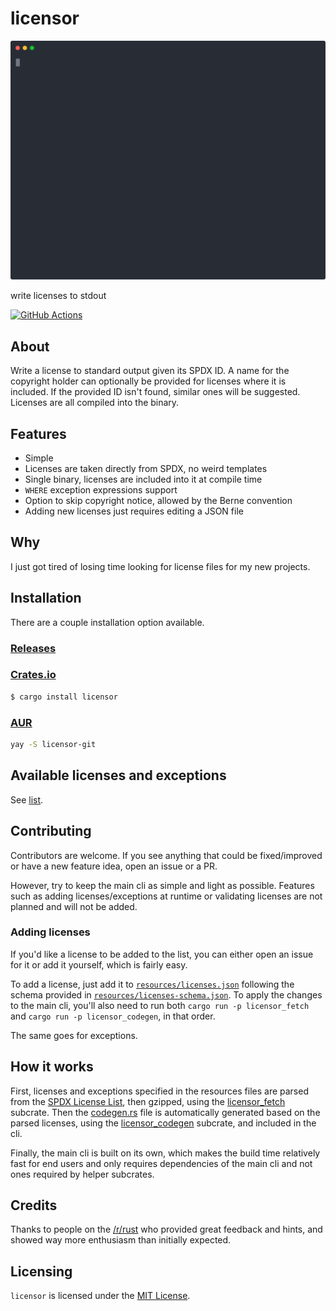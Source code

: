 # licensor

![Preview](./resources/preview.svg)

write licenses to stdout

[![GitHub Actions](https://github.com/raftario/licensor/workflows/Build/badge.svg)](https://github.com/raftario/licensor/actions?workflowID=Build)

## About

Write a license to standard output given its SPDX ID. A name for the copyright holder can optionally be provided for licenses where it is included. If the provided ID isn't found, similar ones will be suggested. Licenses are all compiled into the binary.

## Features

* Simple
* Licenses are taken directly from SPDX, no weird templates
* Single binary, licenses are included into it at compile time
* `WHERE` exception expressions support
* Option to skip copyright notice, allowed by the Berne convention
* Adding new licenses just requires editing a JSON file

## Why

I just got tired of losing time looking for license files for my new projects.

## Installation

There are a couple installation option available.

### [Releases](https://github.com/raftario/licensor/releases/latest)

### [Crates.io](https://crates.io/crates/licensor)

```sh
$ cargo install licensor
```

### [AUR](https://aur.archlinux.org/packages/licensor-git/)

```sh
yay -S licensor-git
```

## Available licenses and exceptions

See [list](./LIST.md).

## Contributing

Contributors are welcome. If you see anything that could be fixed/improved or have a new feature idea, open an issue or a PR.

However, try to keep the main cli as simple and light as possible. Features such as adding licenses/exceptions at runtime or validating licenses are not planned and will not be added.

### Adding licenses

If you'd like a license to be added to the list, you can either open an issue for it or add it yourself, which is fairly easy.

To add a license, just add it to [`resources/licenses.json`](./resources/licenses.json) following the schema provided in [`resources/licenses-schema.json`](./resources/licenses-schema.json). To apply the changes to the main cli, you'll also need to run both `cargo run -p licensor_fetch` and `cargo run -p licensor_codegen`, in that order.

The same goes for exceptions.

## How it works

First, licenses and exceptions specified in the resources files are parsed from the [SPDX License List](https://github.com/spdx/license-list-data), then gzipped, using the [licensor_fetch](./licensor_fetch) subcrate. Then the [codegen.rs](./src/codegen.rs) file is automatically generated based on the parsed licenses, using the [licensor_codegen](./licensor_codegen) subcrate, and included in the cli.

Finally, the main cli is built on its own, which makes the build time relatively fast for end users and only requires dependencies of the main cli and not ones required by helper subcrates.

## Credits

Thanks to people on the [/r/rust](https://reddit.com/r/rust) who provided great feedback and hints, and showed way more enthusiasm than initially expected.

## Licensing

`licensor` is licensed under the [MIT License](./LICENSE).
